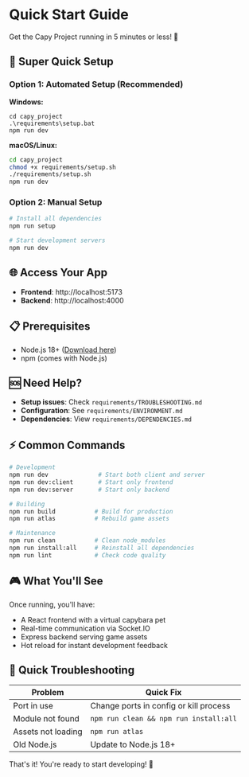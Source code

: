 # Quick Start Guide

Get the Capy Project running in 5 minutes or less! 🦫

## 🚀 Super Quick Setup

### Option 1: Automated Setup (Recommended)

**Windows:**

```batch
cd capy_project
.\requirements\setup.bat
npm run dev
```

**macOS/Linux:**

```bash
cd capy_project
chmod +x requirements/setup.sh
./requirements/setup.sh
npm run dev
```

### Option 2: Manual Setup

```bash
# Install all dependencies
npm run setup

# Start development servers
npm run dev
```

## 🌐 Access Your App

- **Frontend**: http://localhost:5173
- **Backend**: http://localhost:4000

## 📋 Prerequisites

- Node.js 18+ ([Download here](https://nodejs.org/))
- npm (comes with Node.js)

## 🆘 Need Help?

- **Setup issues**: Check `requirements/TROUBLESHOOTING.md`
- **Configuration**: See `requirements/ENVIRONMENT.md`
- **Dependencies**: View `requirements/DEPENDENCIES.md`

## ⚡ Common Commands

```bash
# Development
npm run dev              # Start both client and server
npm run dev:client       # Start only frontend
npm run dev:server       # Start only backend

# Building
npm run build           # Build for production
npm run atlas           # Rebuild game assets

# Maintenance
npm run clean           # Clean node_modules
npm run install:all     # Reinstall all dependencies
npm run lint            # Check code quality
```

## 🎮 What You'll See

Once running, you'll have:

- A React frontend with a virtual capybara pet
- Real-time communication via Socket.IO
- Express backend serving game assets
- Hot reload for instant development feedback

## 🐛 Quick Troubleshooting

| Problem            | Quick Fix                              |
| ------------------ | -------------------------------------- |
| Port in use        | Change ports in config or kill process |
| Module not found   | `npm run clean && npm run install:all` |
| Assets not loading | `npm run atlas`                        |
| Old Node.js        | Update to Node.js 18+                  |

That's it! You're ready to start developing! 🎉
